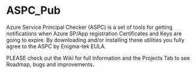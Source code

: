 # ASPC_Pub
Azure Service Principal Checker (ASPC) is a set of tools for getting notifications when Azure SP/App registration Certificates and Keys are going to expire.
By downloading and/or installing these utilities you fully agree to the ASPC by Enigma-tek EULA.

PLEASE check out the Wiki for full information and the Projects Tab to see Roadmap, bugs and improvements.
